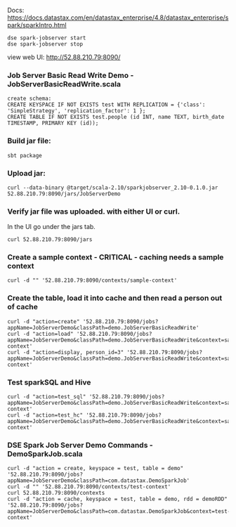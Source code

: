 Docs:
https://docs.datastax.com/en/datastax_enterprise/4.8/datastax_enterprise/spark/sparkIntro.html

```
dse spark-jobserver start
dse spark-jobserver stop
```

view web UI:
http://52.88.210.79:8090/

###  Job Server Basic Read Write Demo - JobServerBasicReadWrite.scala

```
create schema:
CREATE KEYSPACE IF NOT EXISTS test WITH REPLICATION = {'class': 'SimpleStrategy', 'replication_factor': 1 };
CREATE TABLE IF NOT EXISTS test.people (id INT, name TEXT, birth_date TIMESTAMP, PRIMARY KEY (id));
```

### Build jar file:

`sbt package`


### Upload jar:

`curl --data-binary @target/scala-2.10/sparkjobserver_2.10-0.1.0.jar 52.88.210.79:8090/jars/JobServerDemo`

### Verify jar file was uploaded. with either UI or curl.  

In the UI go under the jars tab.

`curl 52.88.210.79:8090/jars`

### Create a sample context - CRITICAL - caching needs a sample context

`curl -d "" '52.88.210.79:8090/contexts/sample-context'`

### Create the table, load it into cache and then read a person out of cache

```
curl -d "action=create" '52.88.210.79:8090/jobs?appName=JobServerDemo&classPath=demo.JobServerBasicReadWrite'
curl -d "action=load" '52.88.210.79:8090/jobs?appName=JobServerDemo&classPath=demo.JobServerBasicReadWrite&context=sample-context'
curl -d "action=display, person_id=3" '52.88.210.79:8090/jobs?appName=JobServerDemo&classPath=demo.JobServerBasicReadWrite&context=sample-context'
```

### Test sparkSQL and Hive

```
curl -d "action=test_sql" '52.88.210.79:8090/jobs?appName=JobServerDemo&classPath=demo.JobServerBasicReadWrite&context=sample-context'
curl -d "action=test_hc" '52.88.210.79:8090/jobs?appName=JobServerDemo&classPath=demo.JobServerBasicReadWrite&context=sample-context'
```


###  DSE Spark Job Server Demo Commands - DemoSparkJob.scala

```
curl -d "action = create, keyspace = test, table = demo" '52.88.210.79:8090/jobs?appName=JobServerDemo&classPath=com.datastax.DemoSparkJob'
curl -d "" '52.88.210.79:8090/contexts/test-context'
curl 52.88.210.79:8090/contexts
curl -d "action = cache, keyspace = test, table = demo, rdd = demoRDD" '52.88.210.79:8090/jobs?appName=JobServerDemo&classPath=com.datastax.DemoSparkJob&context=test-context'
```
